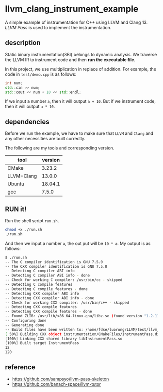 # llvm_clang_instrument_example
A simple example of instrumentation for C++ using LLVM and Clang 13.
*LLVM Pass* is used to implement the instrumentation.

## description
Static binary instrumentation(SBI) belongs to dynamic analysis. We traverse the LLVM IR to instrument code and then **run the executable file**.

In this project, we use multiplication in replace of addition.
For example, the code in `test/demo.cpp` is as follows:

```c++
int num;
std::cin >> num;
std::cout << num + 10 << std::endl;
```

If we input a number `a`, then it will output `a + 10`.
But if we instrument code, then it will output `a * 10`.

## dependencies

Before we run the example, we have to make sure that `LLVM` and `Clang` and any other necessities are built correctly.

The following are my tools and corresponding version.

| tool | version | 
| ------ | ------ | 
| CMake | 3.23.2 | 
| LLVM+Clang | 13.0.0 | 
| Ubuntu | 18.04.1 |
| gcc | 7.5.0 |

## RUN it!

Run the shell script `run.sh`.

```bash
chmod +x ./run.sh
./run.sh
```

And then we input a number `a`, the out put will be `10 * a`.
My output is as follows:

```bash
$ ./run.sh
-- The C compiler identification is GNU 7.5.0
-- The CXX compiler identification is GNU 7.5.0
-- Detecting C compiler ABI info
-- Detecting C compiler ABI info - done
-- Check for working C compiler: /usr/bin/cc - skipped
-- Detecting C compile features
-- Detecting C compile features - done
-- Detecting CXX compiler ABI info
-- Detecting CXX compiler ABI info - done
-- Check for working CXX compiler: /usr/bin/c++ - skipped
-- Detecting CXX compile features
-- Detecting CXX compile features - done
-- Found ZLIB: /usr/lib/x86_64-linux-gnu/libz.so (found version "1.2.11") 
-- Configuring done
-- Generating done
-- Build files have been written to: /home/fdse/luorong/LLVM/test/llvm_clang_instrument_example/build
[ 50%] Building CXX object instrumentation/CMakeFiles/InstrumentPass.dir/instrument.cpp.o
[100%] Linking CXX shared library libInstrumentPass.so
[100%] Built target InstrumentPass
12
120
```

## reference

- https://github.com/sampsyo/llvm-pass-skeleton
- https://github.com/banach-space/llvm-tutor
